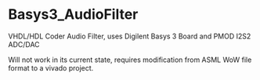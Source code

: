 # Basys3_AudioFilter
VHDL/HDL Coder Audio Filter, uses Digilent Basys 3 Board and PMOD I2S2 ADC/DAC

Will not work in its current state, requires modification from ASML WoW file format to a vivado project.
